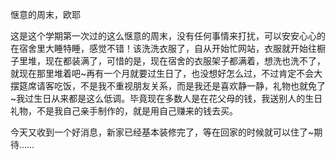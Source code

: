 惬意的周末，欧耶

这是这个学期第一次过的这么惬意的周末，没有任何事情来打扰，可以安安心心的在宿舍里大睡特睡，感觉不错！该洗洗衣服了，自从开始忙网站，衣服就开始往橱子里堆，现在都装满了，可惜的是，现在宿舍的衣服架子都满着，想洗也洗不了，就现在那里堆着吧~再有一个月就要过生日了，也没想好怎么过，不过肯定不会大摆筵席请客吃饭，不是我不重视朋友关系，而是我还是喜欢静一静，礼物也就免了~我过生日从来都是这么低调。毕竟现在多数人是在花父母的钱，我送别人的生日礼物，不是我自己亲手制作的，就是用自己赚来的钱去买。

今天又收到一个好消息，新家已经基本装修完了，等在回家的时候就可以住了~期待……
